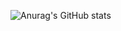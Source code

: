 ![Anurag's GitHub stats](https://github-readme-stats.vercel.app/api?username=kauanpecanha&count_private=true&hide=stars&theme=midnight-purple)
